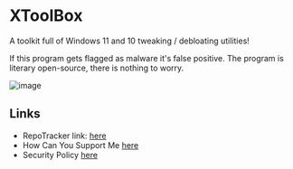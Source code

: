 # XToolBox
A toolkit full of Windows 11 and 10 tweaking / debloating utilities!

If this program gets flagged as malware it's false positive. The program is literary open-source, there is nothing to worry.

![image](https://user-images.githubusercontent.com/98595166/197456498-e864c64f-0d97-4b38-b5ee-dbf472c78c11.png)

## Links

- RepoTracker link: [here](https://repo-tracker.com/r/gh/xemulat/XToolBox)
- How Can You Support Me [here](https://rentry.org/HowToSupportXem)
- Security Policy [here](https://github.com/xemulat/XToolBox/blob/main/SECURITY.md)

